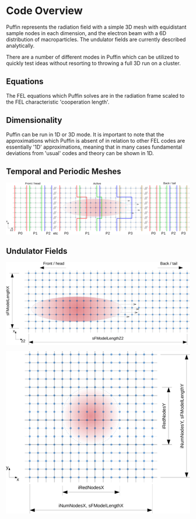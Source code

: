 # Code Overview

Puffin represents the radiation field with a simple 3D mesh with equidistant sample nodes in each dimension, and the electron beam with a 6D distribution of macroparticles. The undulator fields are currently described analytically.

There are a number of different modes in Puffin which can be utilized to quickly test ideas without resorting to throwing a full 3D run on a cluster.

## Equations

The FEL equations which Puffin solves are in the radiation frame scaled to the FEL characteristic 
'cooperation length'.

## Dimensionality

Puffin can be run in 1D or 3D mode. It is important to note that the approximations which Puffin is absent of in relation to other FEL codes are essentially '1D' approximations, meaning that in many cases fundamental deviations from 'usual' codes and theory can be shown in 1D.

## Temporal and Periodic Meshes

![Alt Text](pics/mpi_mesh4.png "Equivalent 2D representation of MPI memory distribution.")

## Undulator Fields



![Alt Text](pics/long_mesh.png "Radiation mesh and propagating beam.")

![Alt Text](pics/trans_mesh2.png "Setup of the radiation mesh and macroparticle beam in the transverse plane.")
